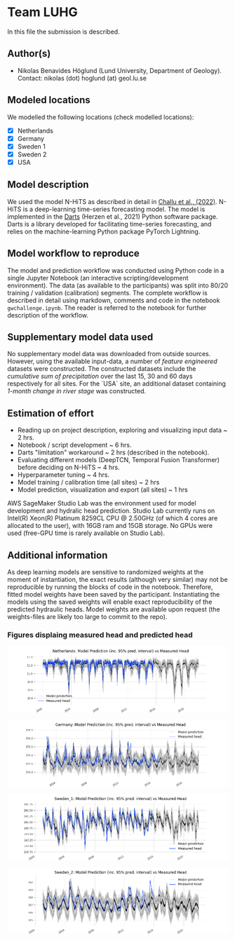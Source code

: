 # Team LUHG

In this file the submission is described. 

## Author(s)

- Nikolas Benavides Höglund (Lund University, Department of Geology). Contact: nikolas (dot) hoglund (at) geol.lu.se

## Modeled locations

We modelled the following locations (check modelled locations):

- [x] Netherlands
- [x] Germany
- [x] Sweden 1
- [x] Sweden 2
- [x] USA

## Model description

We used the model N-HiTS as described in detail in [Challu et al., (2022)](https://arxiv.org/abs/2201.12886). N-HiTS is a deep-learning time-series forecasting model. The model is 
implemented in the [Darts](https://unit8co.github.io/darts/index.html) (Herzen et al., 2021) Python software package. Darts is a library developed for facilitating time-series forecasting, and relies on the machine-learning Python package PyTorch Lightning.

## Model workflow to reproduce

The model and prediction workflow was conducted using Python code in a single Jupyter Notebook (an interactive scripting/development environment). The data (as available to the participants) was split into 80/20 training / validation (calibration) segments. The complete workflow is described in detail using markdown, comments and code in the notebook `gwchallenge.ipynb`. The reader is referred to the notebook for further description of the workflow.

## Supplementary model data used

No supplementary model data was downloaded from outside sources. However, using the available input-data, a number of *feature engineered* datasets were constructed. The constructed datasets include the *cumulative sum of precipitation* over the last 15, 30 and 60 days respectively for all sites. For the ´USA´ site, an additional dataset containing *1-month change in river stage* was constructed.

## Estimation of effort

- Reading up on project description, exploring and visualizing input data ~ 2 hrs.
- Notebook / script development ~ 6 hrs.
- Darts "limitation" workaround ~ 2 hrs (described in the notebook).
- Evaluating different models (DeepTCN, Temporal Fusion Transformer) before deciding on N-HiTS ~ 4 hrs.
- Hyperparameter tuning ~ 4 hrs.
- Model training / calibration time (all sites) ~ 2 hrs
- Model prediction, visualization and export (all sites) ~ 1 hrs

AWS SageMaker Studio Lab was the environment used for model development and hydralic head prediction. Studio Lab currently runs on Intel(R) Xeon(R) Platinum 8259CL CPU @ 2.50GHz (of which 4 cores are allocated to the user), with 16GB ram and 15GB storage. No GPUs were used (free-GPU time is rarely available on Studio Lab).

## Additional information

As deep learning models are sensitive to randomized weights at the moment of instantiation, the exact results (although very similar) may not be reproducible by running the blocks of code in the notebook. Therefore, fitted model weights have been saved by the participant. Instantiating the models using the saved weights will enable exact reproducibility of the predicted hydraulic heads. Model weights are available upon request (the weights-files are likely too large to commit to the repo).

### Figures displaing measured head and predicted head

![Netherlands results](Netherlands-results.png "Netherlands results")

![Germany results](Germany-results.png "Germany results")

![Sweden_1 results](Sweden_1-results.png "Sweden_1 results")

![Sweden_2 results](Sweden_2-results.png "Sweden_2 results")